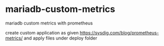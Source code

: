 # mariadb-custom-metrics
mariadb custom metrics with prometheus

create custom application as given https://sysdig.com/blog/prometheus-metrics/ and apply files under deploy folder
